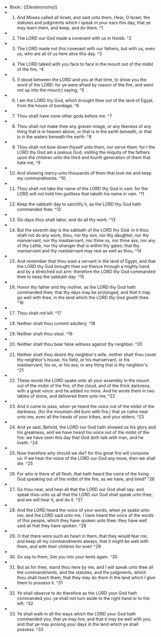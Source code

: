 - Book:: [[Deuteronomy]]
- 1. And Moses called all Israel, and said unto them, Hear, O Israel, the statutes and judgments which I speak in your ears this day, that ye may learn them, and keep, and do them. ^1
- 2. The LORD our God made a covenant with us in Horeb. ^2
- 3. The LORD made not this covenant with our fathers, but with us, even us, who are all of us here alive this day. ^3
- 4. The LORD talked with you face to face in the mount out of the midst of the fire, ^4
- 5. (I stood between the LORD and you at that time, to show you the word of the LORD: for ye were afraid by reason of the fire, and went not up into the mount;) saying, ^5
- 6. I am the LORD thy God, which brought thee out of the land of Egypt, from the house of bondage. ^6
- 7. Thou shalt have none other gods before me. ^7
- 8. Thou shalt not make thee any graven image, or any likeness of any thing that is in heaven above, or that is in the earth beneath, or that is in the waters beneath the earth: ^8
- 9. Thou shalt not bow down thyself unto them, nor serve them: for I the LORD thy God am a jealous God, visiting the iniquity of the fathers upon the children unto the third and fourth generation of them that hate me, ^9
- 10. And showing mercy unto thousands of them that love me and keep my commandments. ^10
- 11. Thou shalt not take the name of the LORD thy God in vain: for the LORD will not hold him guiltless that taketh his name in vain. ^11
- 12. Keep the sabbath day to sanctify it, as the LORD thy God hath commanded thee. ^12
- 13. Six days thou shalt labor, and do all thy work: ^13
- 14. But the seventh day is the sabbath of the LORD thy God: in it thou shalt not do any work, thou, nor thy son, nor thy daughter, nor thy manservant, nor thy maidservant, nor thine ox, nor thine ass, nor any of thy cattle, nor thy stranger that is within thy gates; that thy manservant and thy maidservant may rest as well as thou. ^14
- 15. And remember that thou wast a servant in the land of Egypt, and that the LORD thy God brought thee out thence through a mighty hand and by a stretched out arm: therefore the LORD thy God commanded thee to keep the sabbath day. ^15
- 16. Honor thy father and thy mother, as the LORD thy God hath commanded thee; that thy days may be prolonged, and that it may go well with thee, in the land which the LORD thy God giveth thee. ^16
- 17. Thou shalt not kill. ^17
- 18. Neither shalt thou commit adultery. ^18
- 19. Neither shalt thou steal. ^19
- 20. Neither shalt thou bear false witness against thy neighbor. ^20
- 21. Neither shalt thou desire thy neighbor's wife, neither shalt thou covet thy neighbor's house, his field, or his manservant, or his maidservant, his ox, or his ass, or any thing that is thy neighbor's. ^21
- 22. These words the LORD spake unto all your assembly in the mount out of the midst of the fire, of the cloud, and of the thick darkness, with a great voice: and he added no more. And he wrote them in two tables of stone, and delivered them unto me. ^22
- 23. And it came to pass, when ye heard the voice out of the midst of the darkness, (for the mountain did burn with fire,) that ye came near unto me, even all the heads of your tribes, and your elders; ^23
- 24. And ye said, Behold, the LORD our God hath showed us his glory and his greatness, and we have heard his voice out of the midst of the fire: we have seen this day that God doth talk with man, and he liveth. ^24
- 25. Now therefore why should we die? for this great fire will consume us: if we hear the voice of the LORD our God any more, then we shall die. ^25
- 26. For who is there of all flesh, that hath heard the voice of the living God speaking out of the midst of the fire, as we have, and lived? ^26
- 27. Go thou near, and hear all that the LORD our God shall say: and speak thou unto us all that the LORD our God shall speak unto thee; and we will hear it, and do it. ^27
- 28. And the LORD heard the voice of your words, when ye spake unto me; and the LORD said unto me, I have heard the voice of the words of this people, which they have spoken unto thee: they have well said all that they have spoken. ^28
- 29. O that there were such an heart in them, that they would fear me, and keep all my commandments always, that it might be well with them, and with their children for ever! ^29
- 30. Go say to them, Get you into your tents again. ^30
- 31. But as for thee, stand thou here by me, and I will speak unto thee all the commandments, and the statutes, and the judgments, which thou shalt teach them, that they may do them in the land which I give them to possess it. ^31
- 32. Ye shall observe to do therefore as the LORD your God hath commanded you: ye shall not turn aside to the right hand or to the left. ^32
- 33. Ye shall walk in all the ways which the LORD your God hath commanded you, that ye may live, and that it may be well with you, and that ye may prolong your days in the land which ye shall possess. ^33
